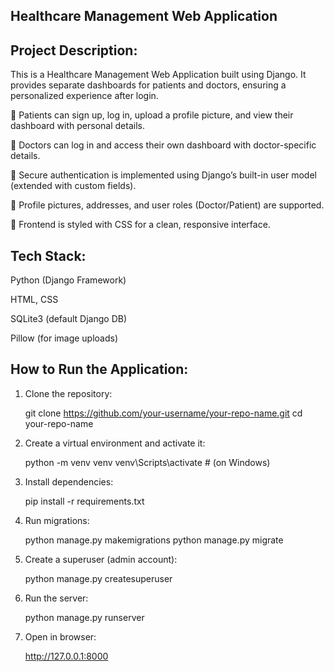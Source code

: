 ## Healthcare Management Web Application

## Project Description:

This is a Healthcare Management Web Application built using Django.
It provides separate dashboards for patients and doctors, ensuring a personalized experience after login.

🔹 Patients can sign up, log in, upload a profile picture, and view their dashboard with personal details.

🔹 Doctors can log in and access their own dashboard with doctor-specific details.

🔹 Secure authentication is implemented using Django’s built-in user model (extended with custom fields).

🔹 Profile pictures, addresses, and user roles (Doctor/Patient) are supported.

🔹 Frontend is styled with CSS for a clean, responsive interface.

## Tech Stack:

Python (Django Framework)

HTML, CSS

SQLite3 (default Django DB)

Pillow (for image uploads)

## How to Run the Application:

1) Clone the repository:

    git clone https://github.com/your-username/your-repo-name.git
    cd your-repo-name


2) Create a virtual environment and activate it:

    python -m venv venv
    venv\Scripts\activate   # (on Windows)


3) Install dependencies:

    pip install -r requirements.txt


4) Run migrations:

    python manage.py makemigrations
    python manage.py migrate


5) Create a superuser (admin account):

    python manage.py createsuperuser


6) Run the server:

    python manage.py runserver


7) Open in browser:

    http://127.0.0.1:8000



